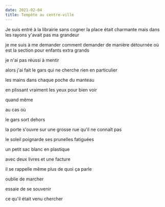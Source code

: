 ```yaml
---
date: 2021-02-04
title: Tempête au centre-ville
---
```


Je suis entré à la librairie sans cogner
la place était charmante mais dans les rayons
y'avait pas ma grandeur

je me suis à me demander
comment demander de manière détournée
où est la section pour enfants extra grands



je n'ai pas réussi à mentir

alors j'ai fait le gars qui ne cherche rien en particulier

les mains dans chaque poche du manteau

en plissant vraiment les yeux pour bien voir

quand même



au cas où



le gars sort dehors

la porte s'ouvre sur une grosse rue qu'il ne connaît pas

le soleil poignarde ses prunelles fatiguées

un petit sac blanc en plastique

avec deux livres et une facture

il se rappelle même plus de quoi ça parle

oublie de marcher 

essaie de se souvenir

ce qu'il était venu chercher








